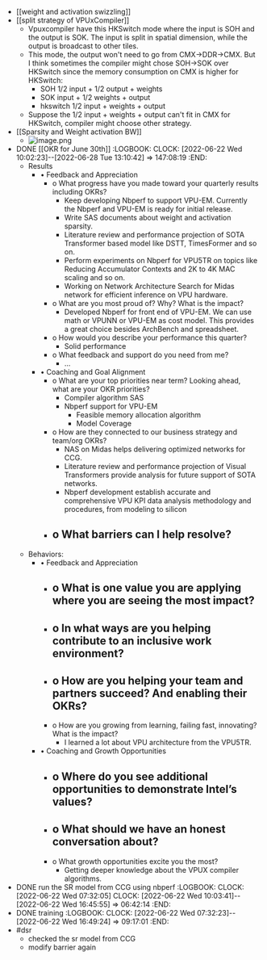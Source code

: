 - [[weight and activation swizzling]]
- [[split strategy of VPUxCompiler]]
	- Vpuxcompiler have this HKSwitch mode where the input is SOH and the output is SOK. The input is split in spatial dimension, while the output is broadcast to other tiles.
	- This mode, the output won't need to go from CMX->DDR->CMX. But I think sometimes the compiler might chose SOH->SOK over HKSwitch since the memory consumption on CMX is higher for HKSwitch:
		- SOH 1/2 input + 1/2 output + weights
		- SOK input + 1/2 weights + output
		- hkswitch 1/2 input + weights + output
	- Suppose the 1/2 input + weights + output can't fit in CMX for HKSwitch, compiler might choose other strategy.
- [[Sparsity and Weight activation BW]]
	- ![image.png](../assets/image_1655857439548_0.png)
- DONE [[OKR for June 30th]]
  :LOGBOOK:
  CLOCK: [2022-06-22 Wed 10:02:23]--[2022-06-28 Tue 13:10:42] =>  147:08:19
  :END:
	- Results
		- •	Feedback and Appreciation
			- o What progress have you made toward your quarterly results including OKRs?
				- Keep developing Nbperf to support VPU-EM. Currently the Nbperf and VPU-EM is ready for initial release.
				- Write SAS documents about weight and activation sparsity.
				- Literature review and performance projection of SOTA Transformer based model like DSTT, TimesFormer and so on.
				- Perform experiments on Nbperf for VPU5TR on topics like Reducing Accumulator Contexts and 2K to 4K MAC scaling and so on.
				- Working on Network Architecture Search for Midas network for efficient inference on VPU hardware.
			- o	What are you most proud of? Why? What is the impact?
				- Developed Nbperf for front end of VPU-EM. We can use math or VPUNN or VPU-EM as cost model. This provides a great choice besides ArchBench and spreadsheet.
			- o	How would you describe your performance this quarter?
				- Solid performance
			- o	What feedback and support do you need from me?
				- ...
		- •	Coaching and Goal Alignment
			- o	What are your top priorities near term? Looking ahead, what are your OKR priorities?
				- Compiler algorithm SAS
				- Nbperf support for VPU-EM
					- Feasible memory allocation algorithm
					- Model Coverage
			- o	How are they connected to our business strategy and team/org OKRs?
				- NAS on Midas helps delivering optimized networks for CCG.
				- Literature review and performance projection of Visual Transformers provide analysis for future support of SOTA networks.
				- Nbperf development establish accurate and comprehensive VPU KPI data analysis methodology and procedures, from modeling to silicon
			- o	What barriers can I help resolve?
				-
	- Behaviors:
		- •	Feedback and Appreciation
			- o	What is one value you are applying where you are seeing the most impact?
				-
			- o	In what ways are you helping contribute to an inclusive work environment?
				-
			- o	How are you helping your team and partners succeed? And enabling their OKRs?
				-
			- o	How are you growing from learning, failing fast, innovating? What is the impact?
				- I learned a lot about VPU architecture from the VPU5TR.
		- •	Coaching and Growth Opportunities
			- o	Where do you see additional opportunities to demonstrate Intel’s values?
				-
			- o	What should we have an honest conversation about?
				-
			- o	What growth opportunities excite you the most?
				- Getting deeper knowledge about the VPUX compiler algorithms.
- DONE run the SR model from CCG using nbperf
  :LOGBOOK:
  CLOCK: [2022-06-22 Wed 07:32:05]
  CLOCK: [2022-06-22 Wed 10:03:41]--[2022-06-22 Wed 16:45:55] =>  06:42:14
  :END:
- DONE training
  :LOGBOOK:
  CLOCK: [2022-06-22 Wed 07:32:23]--[2022-06-22 Wed 16:49:24] =>  09:17:01
  :END:
- #dsr
	- checked the sr model from CCG
	- modify barrier again